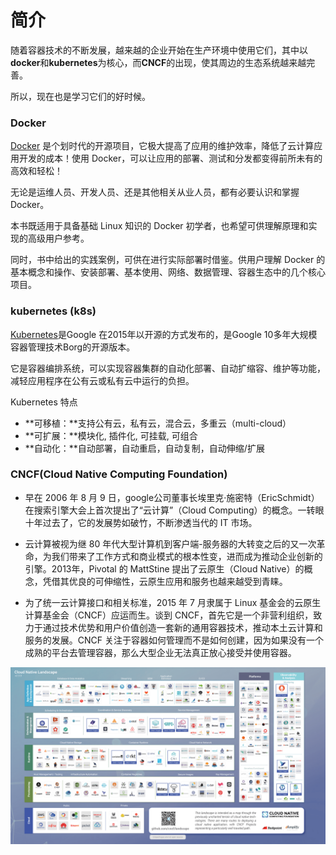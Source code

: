 # 简介

随着容器技术的不断发展，越来越的企业开始在生产环境中使用它们，其中以**docker**和**kubernetes**为核心，而**CNCF**的出现，使其周边的生态系统越来越完善。

所以，现在也是学习它们的好时候。

### Docker

[Docker](http://www.docker.com/) 是个划时代的开源项目，它极大提高了应用的维护效率，降低了云计算应用开发的成本！使用 Docker，可以让应用的部署、测试和分发都变得前所未有的高效和轻松！

无论是运维人员、开发人员、还是其他相关从业人员，都有必要认识和掌握 Docker。

本书既适用于具备基础 Linux 知识的 Docker 初学者，也希望可供理解原理和实现的高级用户参考。

同时，书中给出的实践案例，可供在进行实际部署时借鉴。供用户理解 Docker 的基本概念和操作、安装部署、基本使用、网络、数据管理、容器生态中的几个核心项目。

### kubernetes \(k8s\)

[Kubernetes](#)是Google 在2015年以开源的方式发布的，是Google 10多年大规模容器管理技术Borg的开源版本。

它是容器编排系统，可以实现容器集群的自动化部署、自动扩缩容、维护等功能，减轻应用程序在公有云或私有云中运行的负担。

Kubernetes 特点

* **可移植：**支持公有云，私有云，混合云，多重云（multi-cloud）
* **可扩展：**模块化, 插件化, 可挂载, 可组合
* **自动化：**自动部署，自动重启，自动复制，自动伸缩/扩展

### CNCF\(Cloud Native Computing Foundation\)

* 早在 2006 年 8 月 9 日，google公司董事长埃里克·施密特（EricSchmidt）在搜索引擎大会上首次提出了“云计算”（Cloud Computing）的概念。一转眼十年过去了，它的发展势如破竹，不断渗透当代的 IT 市场。

* 云计算被视为继 80 年代大型计算机到客户端-服务器的大转变之后的又一次革命，为我们带来了工作方式和商业模式的根本性变，进而成为推动企业创新的引擎。2013年，Pivotal 的 MattStine 提出了云原生（Cloud Native）的概念，凭借其优良的可伸缩性，云原生应用和服务也越来越受到青睐。

* 为了统一云计算接口和相关标准，2015 年 7 月隶属于 Linux 基金会的云原生计算基金会（CNCF）应运而生。谈到 CNCF，首先它是一个非营利组织，致力于通过技术优势和用户价值创造一套新的通用容器技术，推动本土云计算和服务的发展。CNCF 关注于容器如何管理而不是如何创建，因为如果没有一个成熟的平台去管理容器，那么大型企业无法真正放心接受并使用容器。

![](/assets/CNCF.png)

